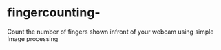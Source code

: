 # fingercounting-
Count the number of fingers shown infront of your webcam using simple Image processing
